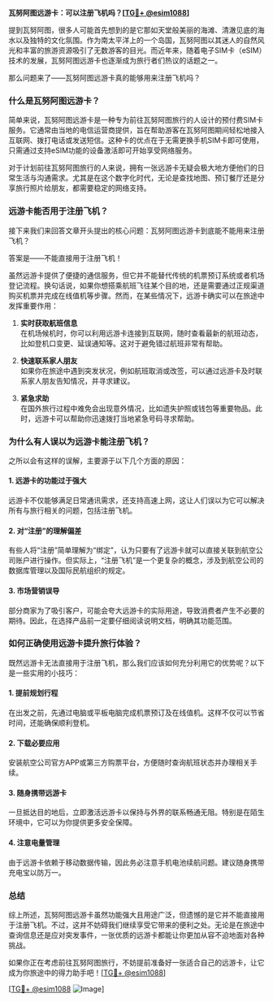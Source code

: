**瓦努阿图远游卡：可以注册飞机吗？[[TG💪+ @esim1088](https://t.me/s/esim1088)]**

提到瓦努阿图，很多人可能首先想到的是它那如天堂般美丽的海滩、清澈见底的海水以及独特的文化氛围。作为南太平洋上的一个岛国，瓦努阿图以其迷人的自然风光和丰富的旅游资源吸引了无数游客的目光。而近年来，随着电子SIM卡（eSIM）技术的发展，瓦努阿图远游卡也逐渐成为旅行者们热议的话题之一。

那么问题来了——瓦努阿图远游卡真的能够用来注册飞机吗？

### **什么是瓦努阿图远游卡？**

简单来说，瓦努阿图远游卡是一种专为前往瓦努阿图旅行的人设计的预付费SIM卡服务。它通常由当地的电信运营商提供，旨在帮助游客在瓦努阿图期间轻松地接入互联网、拨打电话或发送短信。这种卡的优点在于无需更换手机SIM卡即可使用，只需通过支持eSIM功能的设备激活即可开始享受网络服务。

对于计划前往瓦努阿图旅行的人来说，拥有一张远游卡无疑会极大地方便他们的日常生活与沟通需求。尤其是在这个数字化时代，无论是查找地图、预订餐厅还是分享旅行照片给朋友，都需要稳定的网络支持。

### **远游卡能否用于注册飞机？**

接下来我们来回答文章开头提出的核心问题：瓦努阿图远游卡到底能不能用来注册飞机？

答案是——不能直接用于注册飞机！

虽然远游卡提供了便捷的通信服务，但它并不能替代传统的机票预订系统或者机场登记流程。换句话说，如果你想搭乘航班飞往某个目的地，还是需要通过正规渠道购买机票并完成在线值机等步骤。然而，在某些情况下，远游卡确实可以在旅途中发挥重要作用：

1. **实时获取航班信息**  
   在机场候机时，你可以利用远游卡连接到互联网，随时查看最新的航班动态，比如登机口变更、延误通知等。这对于避免错过航班非常有帮助。

2. **快速联系家人朋友**  
   如果你在旅途中遇到突发状况，例如航班取消或改签，可以通过远游卡及时联系家人朋友告知情况，并寻求建议。

3. **紧急求助**  
   在国外旅行过程中难免会出现意外情况，比如遗失护照或钱包等重要物品。此时，远游卡可以帮助你迅速拨打当地紧急号码寻求帮助。

### **为什么有人误以为远游卡能注册飞机？**

之所以会有这样的误解，主要源于以下几个方面的原因：

#### **1. 远游卡的功能过于强大**
远游卡不仅能够满足日常通讯需求，还支持高速上网，这让人们误以为它可以解决所有与旅行相关的问题，包括注册飞机。

#### **2. 对“注册”的理解偏差**
有些人将“注册”简单理解为“绑定”，认为只要有了远游卡就可以直接关联到航空公司账户进行操作。但实际上，“注册飞机”是一个更复杂的概念，涉及到航空公司的数据库管理以及国际民航组织的规定。

#### **3. 市场营销误导**
部分商家为了吸引客户，可能会夸大远游卡的实际用途，导致消费者产生不必要的期待。因此，在选择产品前一定要仔细阅读说明文档，明确其功能范围。

### **如何正确使用远游卡提升旅行体验？**

既然远游卡无法直接用于注册飞机，那么我们应该如何充分利用它的优势呢？以下是一些实用的小技巧：

#### **1. 提前规划行程**
在出发之前，先通过电脑或平板电脑完成机票预订及在线值机。这样不仅可以节省时间，还能确保顺利登机。

#### **2. 下载必要应用**
安装航空公司官方APP或第三方购票平台，方便随时查询航班状态并办理相关手续。

#### **3. 随身携带远游卡**
一旦抵达目的地后，立即激活远游卡以保持与外界的联系畅通无阻。特别是在陌生环境中，它可以为你提供更多安全保障。

#### **4. 注意电量管理**
由于远游卡依赖于移动数据传输，因此务必注意手机电池续航问题。建议随身携带充电宝以防万一。

### **总结**

综上所述，瓦努阿图远游卡虽然功能强大且用途广泛，但遗憾的是它并不能直接用于注册飞机。不过，这并不妨碍我们继续享受它带来的便利之处。无论是在旅途中查询信息还是应对突发事件，一张优质的远游卡都能让你更加从容不迫地面对各种挑战。

如果你正在考虑前往瓦努阿图旅行，不妨提前准备好一张适合自己的远游卡，让它成为你旅途中的得力助手吧！[[TG💪+ @esim1088](https://t.me/s/esim1088)]

[[TG💪+ @esim1088](https://t.me/s/esim1088) ![Image](https://i.postimg.cc/4NQfJmqS/Snipaste-2025-05-13-00-14-12.png)]